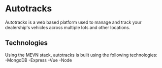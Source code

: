 # Autotracks
Autotracks is a web based platform used to manage and track your dealership's vehicles across multiple lots and other locations. 

## Technologies
Using the MEVN stack, autotracks is built using the following technologies:
-MongoDB
-Express
-Vue
-Node
